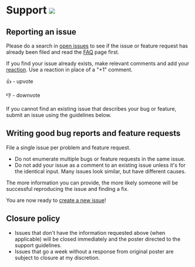# Support [![](https://isitmaintained.com/badge/resolution/ftpgrab/ftpgrab.svg)](https://isitmaintained.com/project/ftpgrab/ftpgrab)

## Reporting an issue

Please do a search in [open issues](https://github.com/ftpgrab/ftpgrab/issues?utf8=%E2%9C%93&q=) to see if the issue or feature request has already been filed and read the [FAQ](https://ftpgrab.github.io/doc/faq/) page first.

If you find your issue already exists, make relevant comments and add your [reaction](https://github.com/blog/2119-add-reactions-to-pull-requests-issues-and-comments). Use a reaction in place of a "+1" comment.

:+1: - upvote

:-1: - downvote

If you cannot find an existing issue that describes your bug or feature, submit an issue using the guidelines below.

## Writing good bug reports and feature requests

File a single issue per problem and feature request.

* Do not enumerate multiple bugs or feature requests in the same issue.
* Do not add your issue as a comment to an existing issue unless it's for the identical input. Many issues look similar, but have different causes.

The more information you can provide, the more likely someone will be successful reproducing the issue and finding a fix.

You are now ready to [create a new issue](https://github.com/ftpgrab/ftpgrab/issues/new/choose)!

## Closure policy

* Issues that don't have the information requested above (when applicable) will be closed immediately and the poster directed to the support guidelines.
* Issues that go a week without a response from original poster are subject to closure at my discretion.
